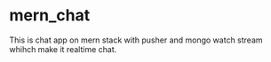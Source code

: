# mern_chat
This is chat app on mern stack with pusher and mongo watch stream whihch make it realtime chat.
